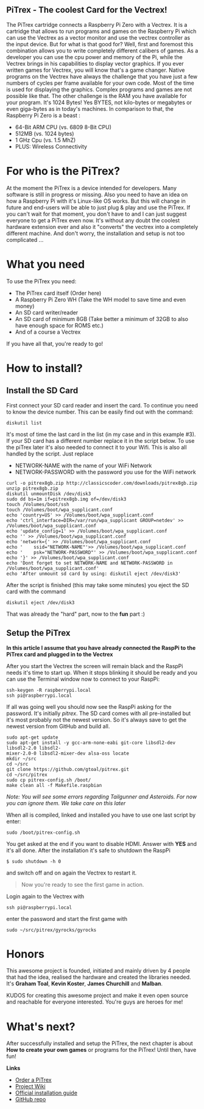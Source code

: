 ## PiTrex - The coolest Card for the Vectrex!
 
The PiTrex cartridge connects a Raspberry Pi Zero with a Vectrex.
It is a cartridge that allows to run programs and games on the Raspberry Pi
which can use the Vectrex as a vector monitor and use the vectrex controller as the input device.
But for what is that good for? Well, first and foremost this combination allows you to write completely different calibers of games.
As a developer you can use the cpu power and memory of the Pi, while the Vectrex brings in his capabilities to display vector graphics.
If you ever written games for Vectrex, you will know that's a game changer. 
Native programs on the Vectrex have always the challenge that you have just a few numbers of cycles per frame available for your own code.
Most of the time is used for displaying the graphics. Complex programs and games are not possible like that.
The other challenge is the RAM you have available for your program. It's 1024 Bytes!
Yes BYTES, not kilo-bytes or megabytes or even giga-bytes as in today's machines.
In comparison to that, the Raspberry Pi Zero is a beast :
 
- 64-Bit ARM CPU (vs. 6809 8-Bit CPU)
- 512MB (vs. 1024 bytes)
- 1 GHz Cpu (vs. 1.5 MhZ)
- PLUS: Wireless Connectivity
 
# For who is the PiTrex?
 
At the moment the PiTrex is a device intended for developers. Many software is still in progress or missing.
Also you need to have an idea on how a Raspberry Pi with it's Linux-like OS works. But this will change in future
and end-users will be able to just plug & play and use the PiTrex.
If you can't wait for that moment, you don't have to and I can just suggest everyone to get a PiTrex even now.
It's without any doubt the coolest hardware extension ever and also it "converts" the vectrex into a completely
different machine.
And don't worry, the installation and setup is not too complicated ... 
 
# What you need
 
To use the PiTrex you need:
 
- The PiTrex card itself (Order here)
- A Raspberry Pi Zero WH (Take the WH model to save time and even money)
- An SD card writer/reader
- An SD card of minimum 8GB (Take better a minimum of 32GB to also have enough space for ROMS etc.)
- And of a course a Vectrex
 
If you have all that, you're ready to go!
 
# How to install?
 
## Install the SD Card
First connect your SD card reader and insert the card. To continue you need to know the device number.
This can be easily find out with the command:
 
```
diskutil list
```
 
It's most of time the last card in the list (in my case and in this example #3).
If your SD card has a different number replace it in the script below.
To use the piTrex later it's also needed to connect it to your Wifi.
This is also all handled by the script. Just replace
 
- NETWORK-NAME with the name of your WiFi Network
- NETWORK-PASSWORD with the password you use for the WiFi network
 
```
curl -o pitrex8gb.zip http://classicscoder.com/downloads/pitrex8gb.zip
unzip pitrex8gb.zip
diskutil unmountDisk /dev/disk3
sudo dd bs=1m if=pitrex8gb.img of=/dev/disk3
touch /Volumes/boot/ssh
touch /Volumes/boot/wpa_supplicant.conf
echo 'country=US' >> /Volumes/boot/wpa_supplicant.conf
echo 'ctrl_interface=DIR=/var/run/wpa_supplicant GROUP=netdev' >> /Volumes/boot/wpa_supplicant.conf
echo 'update_config=1' >> /Volumes/boot/wpa_supplicant.conf
echo '' >> /Volumes/boot/wpa_supplicant.conf
echo 'network={' >> /Volumes/boot/wpa_supplicant.conf
echo '    ssid="NETWORK-NAME"'>> /Volumes/boot/wpa_supplicant.conf
echo '    psk="NETWORK-PASSWORD"' >> /Volumes/boot/wpa_supplicant.conf
echo '}' >> /Volumes/boot/wpa_supplicant.conf
echo 'Dont forget to set NETWORK-NAME and NETWORK-PASSWORD in /Volumes/boot/wpa_supplicant.conf'
echo 'After unmount sd card by using: diskutil eject /dev/disk3'
```
 
After the script is finished (this may take some minutes) you eject the SD card with the command
 
```
diskutil eject /dev/disk3
```
 
That was already the "hard" part, now to the **fun** part :)
 
## Setup the PiTrex
 
**In this article I assume that you have already connected the RaspPi to the PiTrex card and plugged in to the Vectrex**
 
After you start the Vectrex the screen will remain black and the RaspPi needs it's time to start up.
When it stops blinking it should be ready and you can use the Terminal window now to connect to your RaspPi:
 
```
ssh-keygen -R raspberrypi.local
ssh pi@raspberrypi.local
```
 
If all was going well you should now see the RaspPi asking for the password. It's initially *pitrex*.
The SD card comes with all pre-installed but it's most probably not the newest version. So it's always
save to get the newest version from GitHub and build all.
 
```
sudo apt-get update
sudo apt-get install -y gcc-arm-none-eabi git-core libsdl2-dev libsdl2-2.0 libsdl2-
mixer-2.0-0 libsdl2-mixer-dev alsa-oss locate
mkdir ~/src
cd ~/src
git clone https://github.com/gtoal/pitrex.git
cd ~/src/pitrex
sudo cp pitrex-config.sh /boot/
make clean all -f Makefile.raspbian
```
 
*Note: You will see some errors regarding Tailgunner and Asteroids. For now you can ignore them. We take care on this later*
 
When all is compiled, linked and installed you have to use one last script by enter:
 
```
sudo /boot/pitrex-config.sh
```
 
You get asked at the end if you want to disable HDMI. Answer with **YES** and it's all done. After the installation it's safe to shutdown the RaspPi
 
```
$ sudo shutdown -h 0
```
 
and switch off and on again the Vectrex to restart it.
 
> Now you're ready to see the first game in action.
 
Login again to the Vectrex with
 
```
ssh pi@raspberrypi.local
```
 
enter the password and start the first game with
 
```
sudo ~/src/pitrex/gyrocks/gyrocks
```
 
# Honors
 
This awesome project is founded, initiated and mainly driven by 4 people that had the idea, realised the hardware and 
created the libraries needed.
It's **Graham Toal**, **Kevin Koster**, **James Churchill** and **Malban**.


KUDOS for creating this awesome project and make it even open source and reachable for everyone interested.
You're guys are heroes for me!
 
# What's next?
 
After successfully installed and setup the PiTrex, the next chapter is about **How to create your own games**
or programs for the PiTrex! Until then, have fun!
 
**Links**
 
- [Order a PiTrex](https://www.ombertech.com/pitrexdev.php)
- [Project Wiki](http://computernerdkev.heliohost.org/pitrex/wiki/)
- [Official installation guide](https://groups.io/g/pitrex-dev/files/PiTrex_Setup_Guide_1.pdf)
- [GitHub repo](https://github.com/gtoal/pitrex)
 
